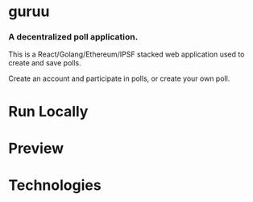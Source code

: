 # guruu
### A decentralized poll application. 
This is a React/Golang/Ethereum/IPSF stacked web application used to create and save polls.

Create an account and participate in polls, or create your own poll. 

# Run Locally

# Preview

# Technologies
